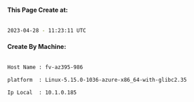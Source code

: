 
   
#### This Page Create at:

```bash

2023-04-28 - 11:23:11 UTC

```

#### Create By Machine:

```bash

Host Name : fv-az395-986

platform  : Linux-5.15.0-1036-azure-x86_64-with-glibc2.35

Ip Local  : 10.1.0.185

```

